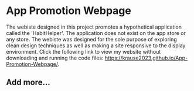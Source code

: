 # App Promotion Webpage
The webiste designed in this project promotes a hypothetical application called the 'HabitHelper'. The application does not exist on the app store or any store. The webiste was designed for the sole purpose of exploring clean design techniques as well as making a site responsive to the display environment. Click the following link to view my website without downloading and running the code files: https://krause2023.github.io/App-Promotion-Webpage/.

## Add more...
